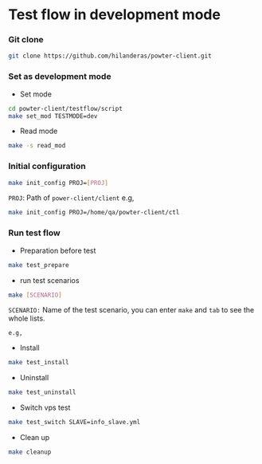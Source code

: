 # Test flow in development mode

###  Git clone
```bash
git clone https://github.com/hilanderas/powter-client.git
```

### Set as development mode
* Set mode
```bash
cd powter-client/testflow/script
make set_mod TESTMODE=dev
```

* Read mode
```bash
make -s read_mod
```


### Initial configuration
```bash
make init_config PROJ=[PROJ]
```
`PROJ`: Path of `power-client/client`
e.g,
```bash
make init_config PROJ=/home/qa/powter-client/ctl
```

### Run test flow
* Preparation before test
```bash
make test_prepare
```

* run test scenarios
```bash
make [SCENARIO]
```
`SCENARIO:` Name of the test scenario, you can enter `make` and `tab` to see the whole lists.

	e.g,
* Install
```bash
make test_install
```

* Uninstall
```bash
make test_uninstall
```

* Switch vps test
```bash
make test_switch SLAVE=info_slave.yml
```

* Clean up
```bash
make cleanup
```